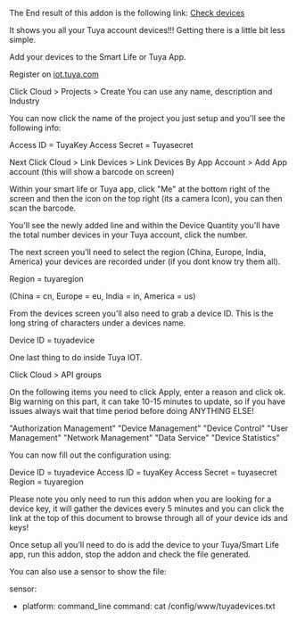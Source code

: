 The End result of this addon is the following link: <a href="/local/tuyadevices.txt">Check devices</a>

It shows you all your Tuya account devices!!! Getting there is a little bit less simple.

Add your devices to the Smart Life or Tuya App.

Register on <a href="https://iot.tuya.com">iot.tuya.com</a>

Click Cloud > Projects > Create You can use any name, description and Industry

You can now click the name of the project you just setup and you'll see the following info:

Access ID = TuyaKey
Access Secret = Tuyasecret

Next Click Cloud > Link Devices > Link Devices By App Account > Add App account (this will show a barcode on screen)

Within your smart life or Tuya app, click "Me" at the bottom right of the screen and then the icon on the top right (its a camera Icon), you can then scan the barcode.

You'll see the newly added line and within the Device Quantity you'll have the total number devices in your Tuya account, click the number.

The next screen you'll need to select the region (China, Europe, India, America) your devices are recorded under (if you dont know try them all).

Region = tuyaregion

(China = cn, Europe = eu, India = in, America = us)

From the devices screen you'll also need to grab a device ID. This is the long string of characters under a devices name.

Device ID = tuyadevice

One last thing to do inside Tuya IOT.

Click Cloud > API groups

On the following items you need to click Apply, enter a reason and click ok. Big warning on this part, it can take 10-15 minutes to update, so if you have issues always wait that time period before doing ANYTHING ELSE!

"Authorization Management"
"Device Management"
"Device Control"
"User Management"
"Network Management"
"Data Service"
"Device Statistics"

You can now fill out the configuration using:

Device ID = tuyadevice
Access ID = tuyaKey
Access Secret = tuyasecret
Region = tuyaregion

Please note you only need to run this addon when you are looking for a device key, it will gather the devices every 5 minutes and you can click the link at the top of this document to browse through all of your device ids and keys!

Once setup all you'll need to do is add the device to your Tuya/Smart Life app, run this addon, stop the addon and check the file generated.

You can also use a sensor to show the file:

sensor:
  - platform: command_line
    command: cat /config/www/tuyadevices.txt
